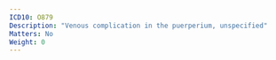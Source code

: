 ```yaml
---
ICD10: O879
Description: "Venous complication in the puerperium, unspecified"
Matters: No
Weight: 0
---
```


